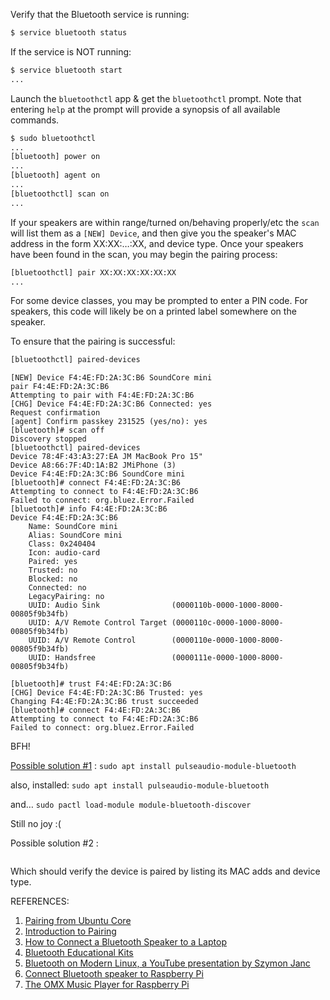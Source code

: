Verify that the Bluetooth service is running:

```bash
$ service bluetooth status 
```

If the service is NOT running: 

```bash
$ service bluetooth start
...
```

Launch the `bluetoothctl` app & get the `bluetoothctl` prompt.  Note that entering `help` at the prompt will provide a synopsis of all available commands.

```bash
$ sudo bluetoothctl 
...
[bluetooth] power on 
...
[bluetooth] agent on 
...
[bluetoothctl] scan on 
... 
```

If your speakers are within range/turned on/behaving properly/etc the `scan` will list them as a `[NEW] Device`, and then give you the speaker's MAC address in the form XX:XX:…:XX, and device type. Once your speakers have been found in the scan, you may begin the pairing process:

```bash
[bluetoothctl] pair XX:XX:XX:XX:XX:XX 
...
```

For some device classes, you may be prompted to enter a PIN code. For speakers, this code will likely be on a printed label somewhere on the speaker. 

To ensure that the pairing is successful: 

```bash
[bluetoothctl] paired-devices 
```

```
[NEW] Device F4:4E:FD:2A:3C:B6 SoundCore mini
pair F4:4E:FD:2A:3C:B6 
Attempting to pair with F4:4E:FD:2A:3C:B6
[CHG] Device F4:4E:FD:2A:3C:B6 Connected: yes
Request confirmation
[agent] Confirm passkey 231525 (yes/no): yes
[bluetooth]# scan off
Discovery stopped
[bluetoothctl] paired-devices
Device 78:4F:43:A3:27:EA JM MacBook Pro 15"
Device A8:66:7F:4D:1A:B2 JMiPhone (3)
Device F4:4E:FD:2A:3C:B6 SoundCore mini 
[bluetooth]# connect F4:4E:FD:2A:3C:B6
Attempting to connect to F4:4E:FD:2A:3C:B6
Failed to connect: org.bluez.Error.Failed
[bluetooth]# info F4:4E:FD:2A:3C:B6
Device F4:4E:FD:2A:3C:B6
	Name: SoundCore mini
	Alias: SoundCore mini
	Class: 0x240404
	Icon: audio-card
	Paired: yes
	Trusted: no
	Blocked: no
	Connected: no
	LegacyPairing: no
	UUID: Audio Sink                (0000110b-0000-1000-8000-00805f9b34fb)
	UUID: A/V Remote Control Target (0000110c-0000-1000-8000-00805f9b34fb)
	UUID: A/V Remote Control        (0000110e-0000-1000-8000-00805f9b34fb)
	UUID: Handsfree                 (0000111e-0000-1000-8000-00805f9b34fb)
	
[bluetooth]# trust F4:4E:FD:2A:3C:B6
[CHG] Device F4:4E:FD:2A:3C:B6 Trusted: yes
Changing F4:4E:FD:2A:3C:B6 trust succeeded
[bluetooth]# connect F4:4E:FD:2A:3C:B6
Attempting to connect to F4:4E:FD:2A:3C:B6
Failed to connect: org.bluez.Error.Failed 
```

BFH! 

[Possible solution #1](https://unix.stackexchange.com/questions/258074/error-when-trying-to-connect-to-bluetooth-speaker-org-bluez-error-failed) : `sudo apt install pulseaudio-module-bluetooth`  

also, installed: `sudo apt install pulseaudio-module-bluetooth` 

and… `sudo pactl load-module module-bluetooth-discover`

Still no joy :( 

Possible solution #2 : 

```

```

Which should verify the device is paired by listing its MAC adds and device type.

REFERENCES: 

1. [Pairing from Ubuntu Core](https://docs.ubuntu.com/core/en/stacks/bluetooth/bluez/docs/reference/pairing/outbound.html)  
2. [Introduction to Pairing](https://docs.ubuntu.com/core/en/stacks/bluetooth/bluez/docs/reference/pairing/introduction) 
3. [How to Connect a Bluetooth Speaker to a Laptop](https://www.wikihow.com/Connect-a-Bluetooth-Speaker-to-a-Laptop) 
4. [Bluetooth Educational Kits](https://www.bluetooth.com/develop-with-bluetooth/build/developer-kits?utm_campaign=developer&utm_source=internal&utm_medium=blog&utm_content=bluez-on-pi3) 
5. [Bluetooth on Modern Linux, a YouTube presentation by Szymon Janc](https://www.youtube.com/watch?v=tclS9arLFzk) 
6. [Connect Bluetooth speaker to Raspberry Pi](http://youness.net/raspberry-pi/how-to-connect-bluetooth-headset-or-speaker-to-raspberry-pi-3) 
7. [The OMX Music Player for Raspberry Pi](https://www.raspberrypi.org/documentation/raspbian/applications/omxplayer.md) 